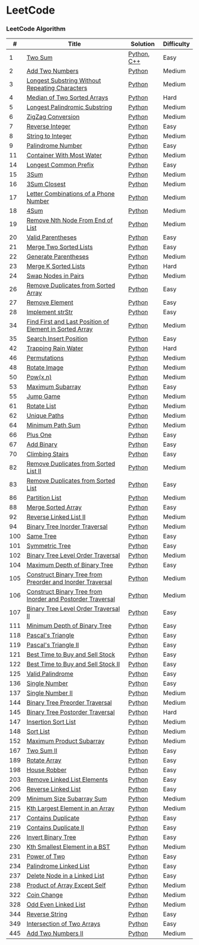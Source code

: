 LeetCode
========

### LeetCode Algorithm


| # | Title | Solution | Difficulty |
|---| ----- | -------- | ---------- |
|1|[Two Sum](https://leetcode.com/problems/two-sum/) | [Python](./algorithms/TwoSum/twoSum.py), [C++](./algorithms/TwoSum/twoSum.cpp)|Easy|
|2|[Add Two Numbers](https://leetcode.com/problems/add-two-numbers/) | [Python](./algorithms/AddTwoNumbers/addTwoNumbers.py)|Medium|
|3|[Longest Substring Without Repeating Characters](https://leetcode.com/problems/longest-substring-without-repeating-characters/) | [Python](./algorithms/LongestSubstringWithoutRepeatingCharacters/longestSubstringWithoutRepeatingCharacters.py)|Medium|
|4|[Median of Two Sorted Arrays](https://leetcode.com/problems/median-of-two-sorted-arrays/) | [Python](./algorithms/MedianOfTwoSortedArrays/medianOfTwoSortedArrays.py)|Hard|
|5|[Longest Palindromic Substring](https://leetcode.com/problems/longest-palindromic-substring/) | [Python](./algorithms/LongestPalindromicSubstring/longestPalindromicSubstring.py)|Medium|
|6|[ZigZag Conversion](https://leetcode.com/problems/zigzag-conversion/) | [Python](./algorithms/ZigZagConversion/zigZagConversion.py)|Medium|
|7|[Reverse Integer](https://leetcode.com/problems/reverse-integer/) | [Python](./algorithms/ReverseInteger/reverseInteger.py)|Easy|
|8|[String to Integer](https://leetcode.com/problems/string-to-integer-atoi/) | [Python](./algorithms/Atoi/atoi.py)|Medium|
|9|[Palindrome Number](https://leetcode.com/problems/palindrome-number/) | [Python](./algorithms/PalindromeNumber/palindromeNumber.py)|Easy|
|11|[Container With Most Water](https://leetcode.com/problems/container-with-most-water/) | [Python](./algorithms/ContainerWithMostWater/containerWithMostWater.py)|Medium|
|14|[Longest Common Prefix](https://leetcode.com/problems/longest-common-prefix/) | [Python](./algorithms/LongestCommonPrefix/longestCommonPrefix.py)|Easy|
|15|[3Sum](https://leetcode.com/problems/3sum/) | [Python](./algorithms/3Sum/3Sum.py)|Medium|
|16|[3Sum Closest](https://leetcode.com/problems/3sum-closest/) | [Python](./algorithms/3SumClosest/3SumClosest.py)|Medium|
|17|[Letter Combinations of a Phone Number](https://leetcode.com/problems/letter-combinations-of-a-phone-number/) | [Python](./algorithms/LetterCombinationsOfPhoneNumber/letterCombinations.py)|Medium|
|18|[4Sum](https://leetcode.com/problems/4sum/) | [Python](./algorithms/4Sum/4Sum.py)|Medium|
|19|[Remove Nth Node From End of List](https://leetcode.com/problems/remove-nth-node-from-end-of-list/) | [Python](./algorithms/RemoveNthNodeFromEndofList/removeNthNodeFromEndofList.py)|Medium|
|20|[Valid Parentheses](https://leetcode.com/problems/valid-parentheses/) | [Python](./algorithms/ValidParentheses/validParentheses.py)|Easy|
|21|[Merge Two Sorted Lists](https://leetcode.com/problems/merge-two-sorted-lists/) | [Python](./algorithms/MergeTwoSortedLists/mergeTwoSorteLists.py)|Easy|
|22|[Generate Parentheses](https://leetcode.com/problems/generate-parentheses/) | [Python](./algorithms/GenerateParentheses/generateParentheses.py)|Medium|
|23|[Merge K Sorted Lists](https://leetcode.com/problems/merge-k-sorted-lists/) | [Python](./algorithms/MergeKSortedLists/mergeKSortedLists.py)|Hard|
|24|[Swap Nodes in Pairs](https://leetcode.com/problems/swap-nodes-in-pairs/) | [Python](./algorithms/SwapNodesInPairs/swapNodesInPairs.py)|Medium|
|26|[Remove Duplicates from Sorted Array](https://leetcode.com/problems/remove-duplicates-from-sorted-array/) | [Python](./algorithms/RemoveDuplicatesFromSortedArray/removeDuplicatesFromSortedArray.py)|Easy|
|27|[Remove Element](https://leetcode.com/problems/remove-element/) | [Python](./algorithms/RemoveElement/removeElement.py)|Easy|
|28|[Implement strStr](https://leetcode.com/problems/implement-strstr/) | [Python](./algorithms/ImplementStrStr/strStr.py)|Easy|
|34|[Find First and Last Position of Element in Sorted Array](https://leetcode.com/problems/find-first-and-last-position-of-element-in-sorted-array/) | [Python](./algorithms/FindFirstAndLastPositionOfElementInSortedArray/findFirstAndLastPositionOfElementInSortedArray.py)|Medium|
|35|[Search Insert Position](https://leetcode.com/problems/search-insert-position/) | [Python](./algorithms/SearchInsertPosition/searchInsertPosition.py)|Easy|
|42|[Trapping Rain Water](https://leetcode-cn.com/problems/trapping-rain-water) | [Python](./algorithms/TrappingRainWater/trappingRainWater.py)|Hard|
|46|[Permutations](https://leetcode.com/problems/permutations/) | [Python](./algorithms/Permutations/permutations.py)|Medium|
|48|[Rotate Image](https://leetcode.com/problems/rotate-image/) | [Python](./algorithms/RotateImage/rotateImage.py)|Medium|
|50|[Pow(x,n)](https://leetcode.com/problems/powx-n/) | [Python](./algorithms/Pow/pow.py)|Medium|
|53|[Maximum Subarray](https://leetcode.com/problems/maximum-subarray/) | [Python](./algorithms/MaximumSubarray/maximumSubarray.py)|Easy|
|55|[Jump Game](https://leetcode.com/problems/jump-game/) | [Python](./algorithms/JumpGame/jumpGame.py)|Medium|
|61|[Rotate List](https://leetcode.com/problems/rotate-list/) | [Python](./algorithms/RotateList/rotateList.py)|Medium|
|62|[Unique Paths](https://leetcode.com/problems/unique-paths/) | [Python](./algorithms/UniquePaths/uniquePaths.py)|Medium|
|64|[Minimum Path Sum](https://leetcode.com/problems/minimum-path-sum/) | [Python](./algorithms/MinimumPathSum/minimumPathSum.py)|Medium|
|66|[Plus One](https://leetcode.com/problems/plus-one/) | [Python](./algorithms/PlusOne/plusOne.py)|Easy|
|67|[Add Binary](https://leetcode.com/problems/add-binary/) | [Python](./algorithms/AddBinary/addBinary.py)|Easy|
|70|[Climbing Stairs](https://leetcode.com/problems/climbing-stairs/) | [Python](./algorithms/ClimbingStairs/climbingStairs.py)|Easy|
|82|[Remove Duplicates from Sorted List II](https://leetcode.com/problems/remove-duplicates-from-sorted-list-ii/) | [Python](./algorithms/RemoveDuplicatesfromSortedListII/removeDuplicatesfromSortedListII.py)|Medium|
|83|[Remove Duplicates from Sorted List](https://leetcode.com/problems/remove-duplicates-from-sorted-list/) | [Python](./algorithms/RemoveDuplicatesfromSortedList/removeDuplicatesfromSortedList.py)|Easy|
|86|[Partition List](https://leetcode-cn.com/problems/partition-list/) | [Python](./algorithms/Partition-List/solution.py)|Medium|
|88|[Merge Sorted Array](https://leetcode.com/problems/merge-sorted-array/) | [Python](./algorithms/MergeSortedArray/mergeSortedArray.py)|Easy|
|92|[Reverse Linked List II](https://leetcode.com/problems/reverse-linked-list-ii/) | [Python](./algorithms/ReverseLinkedListII/reverseLinkedListII.py)|Medium|
|94|[Binary Tree Inorder Traversal](https://leetcode.com/problems/binary-tree-inorder-traversal/) | [Python](./algorithms/BinaryTreeInorderTraversal/binaryTreeInorderTraversal.py)|Medium|
|100|[Same Tree](https://leetcode.com/problems/same-tree/) | [Python](./algorithms/SameTree/sameTree.py)|Easy|
|101|[Symmetric Tree](https://leetcode.com/problems/symmetric-tree/) | [Python](./algorithms/SymmetricTree/symmetricTree.py)|Easy|
|102|[Binary Tree Level Order Traversal](https://leetcode.com/problems/binary-tree-level-order-traversal/) | [Python](./algorithms/BinaryTreeLevelOrderTraversal/binaryTreeLevelOrderTraversal.py)|Medium|
|104|[Maximum Depth of Binary Tree](https://leetcode.com/problems/maximum-depth-of-binary-tree/) | [Python](./algorithms/MaximumDepthOfBinaryTree/maximumDepthOfBinaryTree.py)|Easy|
|105|[Construct Binary Tree from Preorder and Inorder Traversal](https://leetcode.com/problems/construct-binary-tree-from-preorder-and-inorder-traversal/) | [Python](./algorithms/ConstructBinaryTreeFromPreorderAndInorderTraversal/solution.py)|Medium|
|106|[Construct Binary Tree from Inorder and Postorder Traversal](https://leetcode-cn.com/problems/construct-binary-tree-from-inorder-and-postorder-traversal/) | [Python](algorithms/ConstructBinaryTreeFromInorderAndPostorderTraversal/solution.py)|Medium|
|107|[Binary Tree Level Order Traversal II](https://leetcode.com/problems/binary-tree-level-order-traversal-ii/) | [Python](algorithms/BinaryTreeLevelOrderTraversalII/solution.py)|Easy|
|111|[Minimum Depth of Binary Tree](https://leetcode.com/problems/minimum-depth-of-binary-tree/) | [Python](algorithms/MinimumDepthOfBinaryTree/solution.py)|Easy|
|118|[Pascal's Triangle](https://leetcode.com/problems/pascals-triangle/) | [Python](algorithms/PascalsTriangle/solution.py)|Easy|
|119|[Pascal's Triangle II](https://leetcode.com/problems/pascals-triangle-ii/) | [Python](algorithms/PascalsTriangleII/solution.py)|Easy|
|121|[Best Time to Buy and Sell Stock](https://leetcode-cn.com/problems/best-time-to-buy-and-sell-stock/) | [Python](algorithms/BestTimeToBuyAndSellStock/solution.py)|Easy|
|122|[Best Time to Buy and Sell Stock II](https://leetcode-cn.com/problems/best-time-to-buy-and-sell-stock-ii/) | [Python](algorithms/BestTimeToBuyAndSellStockII/solution.py)|Easy|
|125|[Valid Palindrome](https://leetcode-cn.com/problems/valid-palindrome/submissions/) | [Python](algorithms/ValidPalindrome/solution.py)|Easy|
|136|[Single Number](https://leetcode-cn.com/problems/single-number/) | [Python](./algorithms/SingleNumber/solution.py)|Easy|
|137|[Single Number II](https://leetcode-cn.com/problems/single-number-ii/) | [Python](./algorithms/SingleNumberII/solution.py)|Medium|
|144|[Binary Tree Preorder Traversal](https://leetcode-cn.com/problems/binary-tree-preorder-traversal/) | [Python](./algorithms/BinaryTreePreorderTraversal/solution.py)|Medium|
|145|[Binary Tree Postorder Traversal](https://leetcode-cn.com/problems/binary-tree-postorder-traversal/) | [Python](./algorithms/BinaryTreePostorderTraversal/solution.py)|Hard|
|147|[Insertion Sort List](https://leetcode-cn.com/problems/insertion-sort-list/) | [Python](./algorithms/Insertion-Sort-List/solution.py)|Medium|
|148|[Sort List](https://leetcode-cn.com/problems/sort-list/) | [Python](./algorithms/SortList/solution.py)|Medium|
|152|[Maximum Product Subarray](https://leetcode-cn.com/problems/maximum-product-subarray/) | [Python](./algorithms/MaximumProductSubarray/solution.py)|Medium|
|167|[Two Sum II](https://leetcode-cn.com/problems/two-sum-ii-input-array-is-sorted/) | [Python](./algorithms/TwoSumII/solution.py)|Easy|
|189|[Rotate Array](https://leetcode-cn.com/problems/rotate-array/) | [Python](./algorithms/RotateArray/solution.py)|Easy|
|198|[House Robber](https://leetcode-cn.com/problems/house-robber/) | [Python](./algorithms/HouseRobber/solution.py)|Easy|
|203|[Remove Linked List Elements](https://leetcode-cn.com/problems/remove-linked-list-elements/) | [Python](./algorithms/RemoveLinkedListElements/solution.py)|Easy|
|206|[Reverse Linked List](https://leetcode.com/problems/reverse-linked-list/) | [Python](./algorithms/ReverseLinkedList/reverseLinkedList.py)|Easy|
|209|[Minimum Size Subarray Sum](https://leetcode-cn.com/problems/minimum-size-subarray-sum/) | [Python](./algorithms/MinimumSizeSubarraySum/solution.py)|Medium|
|215|[Kth Largest Element in an Array](https://leetcode-cn.com/problems/kth-largest-element-in-an-array/) | [Python](./algorithms/KthLargestElementInAnArray/solution.py)|Medium|
|217|[Contains Duplicate](https://leetcode-cn.com/problems/contains-duplicate/) | [Python](./algorithms/ContainsDuplicate/solution.py)|Easy|
|219|[Contains Duplicate II](https://leetcode-cn.com/problems/contains-duplicate-ii/) | [Python](./algorithms/ContainsDuplicateII/solution.py)|Easy|
|226|[Invert Binary Tree](https://leetcode.com/problems/invert-binary-tree/) | [Python](./algorithms/InvertBinaryTree/solution.py)|Easy|
|230|[Kth Smallest Element in a BST](https://leetcode-cn.com/problems/kth-smallest-element-in-a-bst/) | [Python](./algorithms/KthSmallestElementInABST/solution.py)|Medium|
|231|[Power of Two](https://leetcode-cn.com/problems/power-of-two/) | [Python](./algorithms/PowerOfTwo/solution.py)|Easy|
|234|[Palindrome Linked List](https://leetcode-cn.com/problems/palindrome-linked-list/) | [Python](./algorithms/PalindromeLinkedList/solution.py)|Easy|
|237|[Delete Node in a Linked List](https://leetcode-cn.com/problems/delete-node-in-a-linked-list/) | [Python](./algorithms/DeleteNodeInALinkedList/solution.py)|Easy|
|238|[Product of Array Except Self](https://leetcode-cn.com/problems/product-of-array-except-self/) | [Python](./algorithms/ProductOfArrayExceptSelf/solution.py)|Medium|
|322|[Coin Change](https://leetcode.com/problems/coin-change/) | [Python](./algorithms/CoinChange/coinChange.py)|Medium|
|328|[Odd Even Linked List](https://leetcode-cn.com/problems/odd-even-linked-list/) | [Python](./algorithms/Odd_Even_Linked_List/solution.py)|Medium|
|344|[Reverse String](https://leetcode-cn.com/problems/reverse-string/) | [Python](./algorithms/Reverse-String/solution.py)|Easy|
|349|[Intersection of Two Arrays](https://leetcode-cn.com/problems/reverse-string/) | [Python](./algorithms/Intersection-of-Two-Arrays/solution.py)|Easy|
|445|[Add Two Numbers II](https://leetcode-cn.com/problems/add-two-numbers-ii/) | [Python](./algorithms/Add-Two-Numbers-II/solution.py)|Medium|
    